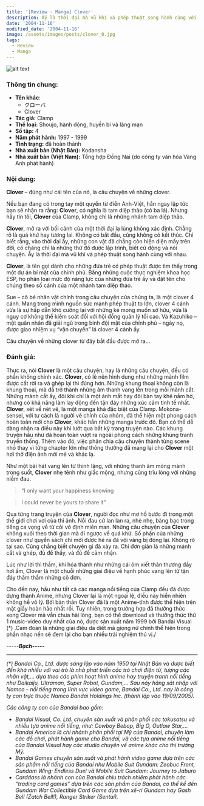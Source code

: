 ```yaml
---
title: '[Review - Manga] Clover'
description: Ấy là thời đại mà vũ khí và phép thuật song hành cùng với nhau.
date: '2004-11-16'
modified_date: '2004-11-16'
image: /assets/images/posts/clover_0.jpg
tags:
  - Review
  - Manga
---
```


![alt text](@@baseUrl@@/assets/images/posts/clover_1.jpg 'Clover-cover')


### Thông tin chung:
- **Tên khác**:
  - クローバ
  - Clover
- **Tác giả:** Clamp
- **Thể loại:** Shoujo, hành động, huyền bí và lãng mạn
- **Số tập:** 4
- **Năm phát hành:** 1997 - 1999
- **Tình trạng:** đã hoàn thành
- **Nhà xuất bản (Nhật Bản):** Kodansha
- **Nhà xuất bản (Việt Nam):** Tổng hợp Đồng Nai (do công ty văn hóa Vàng Anh phát hành)

 
### Nội dung: 

**Clover** – đúng như cái tên của nó, là câu chuyện về những clover.

Nếu bạn đang có trong tay một quyển từ điển Anh-Việt, hẳn ngay lập tức bạn sẽ nhận ra rằng: **Clover**, có nghĩa là tam diệp thảo (cỏ ba lá). Nhưng hãy tin tôi, **Clover** của Clamp, không chỉ là những nhánh tam diệp thảo.


**Clover**, mở ra với bối cảnh của một thời đại lạ lùng không xác định. Chẳng rõ là quá khứ hay tương lai. Không có bắt đầu, cũng không có kết thúc. Chỉ biết rằng, vào thời đại ấy, những con vật đã chẳng còn hiện diện mấy trên đời, có chăng chỉ là những thứ đồ được lập trình, biết cử động và nói chuyện. Ấy là thời đại mà vũ khí và phép thuật song hành cùng với nhau.


**Clover**, là tên gọi dành cho những đứa trẻ có phép thuật được tìm thấy trong một dự án bí mật của chinh phủ. Bằng những cuộc thực nghiệm khoa học ESP, họ phân loại mức độ năng lực của những đứa trẻ ấy và đặt tên cho chúng theo số cánh của một nhánh tam diệp thảo.


Sue – cô bé nhân vật chính trong câu chuyện của chúng ta, là một clover 4 cánh. Mang trong mình nguồn sức mạnh phép thuật to lớn, clover 4 cánh vừa là sự hấp dẫn khó cưỡng lại với những kẻ mong muốn sở hữu, vừa là nguy cơ không thể kiểm soát đối với hội đồng quản lý tối cao. Và Kazuhiko – một quân nhân đã giải ngũ trong binh đội mật của chính phủ – ngày nọ, được giao nhiệm vụ “vận chuyển” lá clover 4 cánh ấy. 



Câu chuyện về những clover từ đây bắt đầu được mở ra…



### Đánh giá:

Thực ra, nói **Clover** là một câu chuyện, hay là những câu chuyện, đều có phần không chính xác. **Clover**, có lẽ nên hình dung như những mảnh film được cắt rời ra và ghép lại thì đúng hơn. Những khung thoại không còn là khung thoại, mà đã trở thành những âm thanh vang lên trong mỗi mảnh cắt. Những mảnh cắt ấy, đôi khi chỉ là một ánh mắt hay đôi bàn tay khẽ nắm hờ, nhưng có khả năng làm lay động đến tận đáy những xúc cảm tinh tế nhất.
**Clover**, xét về nét vẽ, là một manga khá đặc biệt của Clamp. Mokona-sensei, với tư cách là người vẽ chính của nhóm, đã thể hiện một phong cách hoàn toàn mới cho **Clover**, khác hẳn những manga trước đó. Bạn có thể dễ dàng nhận ra điều này khi lướt qua bất kỳ trang truyện nào. Các khung truyện hầu như đã hoàn toàn vượt ra ngoài phong cách những khung tranh truyền thống. Thêm vào đó, việc phân chia câu chuyện thành từng scene nhỏ thay vì từng chapter lớn như thông thường đã mang lại cho **Clover** một hơi thở điện ảnh mới mẻ và khác lạ. 

Như một bài hát vang lên từ thinh lặng, với những thanh âm mỏng mảnh trong suốt, **Clover** nhẹ tênh như giấc mộng, nhưng cũng trĩu lòng với những niềm đau. 

> “I only want your happiness knowing

> I could never be yours to share it”

Qua từng trang truyện của **Clover**, người đọc như mơ hồ bước đi trong một thế giới chơi vơi của thi ảnh. Nỗi đau cứ lan lan ra, nhè nhẹ, bàng bạc trong tiếng ca vọng về từ cõi vô định miên man. Những câu chuyện của **Clover** không xuôi theo thời gian mà đi ngược về quá khứ. Số phận của những clover như quyển sách chỉ mới được hé ra đã vội vàng bị đóng lại. Không rõ tại sao. Cũng chẳng biết chuyện gì đã xảy ra. Chỉ đơn giản là những mảnh cắt và ghép, đủ để thấy, và đủ để cảm nhận.

Lúc như lời thì thầm, khi hóa thành như những cái ôm xiết thân thương đầy hơi ấm, Clover là một chuỗi những giai điệu về hạnh phúc vang lên từ tận đáy thăm thẳm những cô đơn.


Cho đến nay, hầu như tất cả các manga nổi tiếng của Clamp đều đã được dựng thành Anime, nhưng Clover lại là một ngoại lệ, điều này hiển nhiên không hề vô lý. Bởi bản thân Clover đã là một Anime-tĩnh được thể hiện trên mặt giấy hoàn hảo nhất rồi. Tuy nhiên, trong trường hợp đã thưởng thức xong Clover mà vẫn chưa hài lòng, bạn có thể download và thưởng thức thử 1 music-video duy nhất của nó, được sản xuất năm 1999 bởi Bandai Visual (*) .Cam đoan là những giai điệu da diết mà giọng nữ chính thể hiện trong phần nhạc nền sẽ đem lại cho bạn nhiều trải nghiệm thú vị./

**_-----Bạch-----_**

---

_(*) Bandai Co., Ltd. được sáng lập vào năm 1950 tại Nhật Bản và được biết đến khá nhiều với vai trò là nhà phát triển các trò chơi điện tử, tượng các nhân vật,... dựa theo các phim hoạt hình anime hay truyện tranh nổi tiếng như Daikaiju, Ultraman, Super Robot, Gundam,... Sau này hãng sát nhập với Namco - nổi tiếng trong lĩnh vực video game, Bandai Co., Ltd. nay là công ty con trực thuộc Namco Bandai Holdings Inc. (thành lập vào 19/09/2005)._

_Các công ty con của Bandai bao gồm:_ 
* _Bandai Visual, Co. Ltd. chuyên sản xuất và phân phối các tokusatsu và nhiều tựa anime nổi tiếng, như: Cowboy Bebop, Big O, Outlaw Star,..._
* _Bandai America là chi nhánh phân phối tại Mỹ của Bandai, chuyên làm các đồ chơi, phát hành game cho Bandai, và các tựa anime nổi tiếng của Bandai Visual hay các studio chuyên về anime khác cho thị trường Mỹ._
* _Bandai Games chuyên sản xuất và phát hành video game dựa trên các sản phẩm nổi tiếng của Bandai như Mobile Suit Gundam: Zeobuc Front, Gundam Wing: Endless Duel và Mobile Suit Gundam: Journey to Jaburo_
* _Carddass là nhánh con của Bandai chịu trách nhiệm phát hành các “trading card games” dựa trên các sản phẩm của Bandai, có thể kể đến Gundam War Collectible Card Game dựa trên xê-ri Gundam hay Gash Bell (Zatch Bell!), Ranger Striker (Sentai)._


